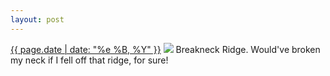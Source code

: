 ```yaml
---
layout: post
---
```


<p>
  <time><a href="/438">{{ page.date | date: "%e %B, %Y" }}</a></time>
  <a href="/438"><img src="{{ site.assets_url }}/438.jpg"/></a>
  <span>Breakneck Ridge. Would've broken my neck if I fell off that ridge, for sure!</span>
</p>
